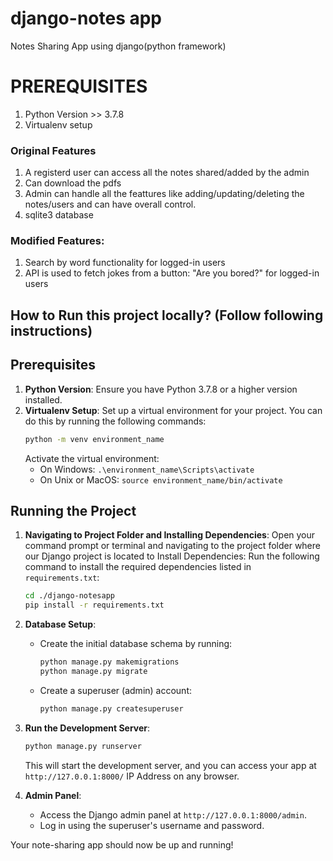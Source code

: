# django-notes app
Notes Sharing App using django(python framework)

# PREREQUISITES
1.  Python Version >> 3.7.8
2.  Virtualenv setup
 
### Original Features
1. A registerd user can access all the notes shared/added by the admin
2. Can download the pdfs
3. Admin can handle all the feattures like adding/updating/deleting the notes/users and can have overall control.
5. sqlite3 database

### Modified Features:
1. Search by word functionality for logged-in users
2. API is used to fetch jokes from a button: "Are you bored?" for logged-in users

## How to Run this project locally? (Follow following instructions)

<!-- ## Virtualenv Setup
1.    <code>python -m install virtualenv</code> or <code>pip install virtualenv</code> 
&nbsp;
3.    <code>virtualenv (environment_name)</code>
&nbsp;
5.    <code>.\(environment_name)\Scripts\activate</code> or On Unix or MacOS: <code>source (environment_name)/bin/activate</code>
&nbsp; -->

<!-- ## Run Project
1.  First Locate to project folder in cmd with virtual environment running
&nbsp;
2.  <code>cd ./django-notesapp</code> then <code>pip install -r requirements.txt</code>
&nbsp;
3.  <code>python manage.py makemigrations</code>
&nbsp;
4.  <code>python manage.py migrate</code>
&nbsp;
5.  <code>python manage.py createsuperuser</code>
&nbsp;
6.  <code>python manage.py runserver</code> -->


<!-- Paste this <code>127.0.0.1:8000</code> IP Address on any browser and it will start.

<code>127.0.0.1:8000/admin</code> and enter your superuser's username/pass for django admin panel access -->


## Prerequisites
1. **Python Version**: Ensure you have Python 3.7.8 or a higher version installed.
2. **Virtualenv Setup**: Set up a virtual environment for your project. You can do this by running the following commands:
    ```bash
    python -m venv environment_name
    ```
    Activate the virtual environment:
    - On Windows: `.\environment_name\Scripts\activate`
    - On Unix or MacOS: `source environment_name/bin/activate`

## Running the Project
1. **Navigating to Project Folder and Installing Dependencies**: Open your command prompt or terminal and navigating to the project folder where our Django project is located to Install Dependencies: Run the following command to install the required dependencies listed in `requirements.txt`:
    ```bash
    cd ./django-notesapp
    pip install -r requirements.txt
    ```
2. **Database Setup**:
    - Create the initial database schema by running:
        ```bash
        python manage.py makemigrations
        python manage.py migrate
        ```
    - Create a superuser (admin) account:
        ```bash
        python manage.py createsuperuser
        ```
3. **Run the Development Server**:
    ```bash
    python manage.py runserver
    ```
    This will start the development server, and you can access your app at `http://127.0.0.1:8000/` IP Address on any browser.

4. **Admin Panel**:
    - Access the Django admin panel at `http://127.0.0.1:8000/admin`.
    - Log in using the superuser's username and password.

Your note-sharing app should now be up and running!
